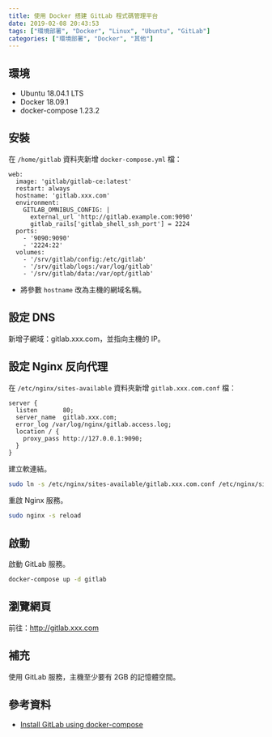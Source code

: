 ```yaml
---
title: 使用 Docker 搭建 GitLab 程式碼管理平台
date: 2019-02-08 20:43:53
tags: ["環境部署", "Docker", "Linux", "Ubuntu", "GitLab"]
categories: ["環境部署", "Docker", "其他"]
---
```


## 環境

- Ubuntu 18.04.1 LTS
- Docker 18.09.1
- docker-compose 1.23.2

## 安裝

在 `/home/gitlab` 資料夾新增 `docker-compose.yml` 檔：

```YML
web:
  image: 'gitlab/gitlab-ce:latest'
  restart: always
  hostname: 'gitlab.xxx.com'
  environment:
    GITLAB_OMNIBUS_CONFIG: |
      external_url 'http://gitlab.example.com:9090'
      gitlab_rails['gitlab_shell_ssh_port'] = 2224
  ports:
    - '9090:9090'
    - '2224:22'
  volumes:
    - '/srv/gitlab/config:/etc/gitlab'
    - '/srv/gitlab/logs:/var/log/gitlab'
    - '/srv/gitlab/data:/var/opt/gitlab'
```

- 將參數 `hostname` 改為主機的網域名稱。

## 設定 DNS

新增子網域：gitlab.xxx.com，並指向主機的 IP。

## 設定 Nginx 反向代理

在 `/etc/nginx/sites-available` 資料夾新增 `gitlab.xxx.com.conf` 檔：

```CONF
server {
  listen       80;
  server_name  gitlab.xxx.com;
  error_log /var/log/nginx/gitlab.access.log;
  location / {
    proxy_pass http://127.0.0.1:9090;
  }
}
```

建立軟連結。

```BASH
sudo ln -s /etc/nginx/sites-available/gitlab.xxx.com.conf /etc/nginx/sites-enabled/gitlab.xxx.com.conf
```

重啟 Nginx 服務。

```BASH
sudo nginx -s reload
```

## 啟動

啟動 GitLab 服務。

```BASH
docker-compose up -d gitlab
```

## 瀏覽網頁

前往：<http://gitlab.xxx.com>

## 補充

使用 GitLab 服務，主機至少要有 2GB 的記憶體空間。

## 參考資料

- [Install GitLab using docker-compose](https://docs.gitlab.com/omnibus/docker/#install-gitlab-using-docker-compose)
